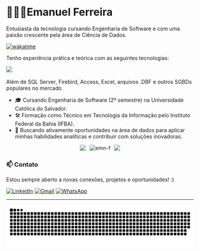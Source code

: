# 👨🏾‍💻Emanuel Ferreira 
Entusiasta da tecnologia cursando Engenharia de Software e com uma paixão crescente pela área de Ciência de Dados.

[![wakatime](https://wakatime.com/badge/user/3b5134d5-b349-4fef-a5ba-2b0ad185d1fa.svg)](https://wakatime.com/@3b5134d5-b349-4fef-a5ba-2b0ad185d1fa)

Tenho experiência prática e teórica com as seguintes tecnologias:
<p align="left">
  <a href="https://skillicons.dev">
    <img src="https://skillicons.dev/icons?i=java,php,cs,python,html,css,js,react,ts,figma,mysql,postgres" />
    </a>
</p>

<p>Além de SQL Server, Firebird, Access, Excel, arquivos .DBF e outros SGBDs populares no mercado.</p>

- 🎓 Cursando Engenharia de Software (2º semestre) na Universidade Católica do Salvador.
- 🛠️ Formação como Técnico em Tecnologia da Informação pelo Instituto Federal da Bahia (IFBA).
- 🎯 Buscando ativamente oportunidades na área de dados para aplicar minhas habilidades analíticas e contribuir com soluções inovadoras.

<div align="center" style="display: flex; flex-wrap: wrap; justify-content: center; gap: 10px;">
  <a>
    <img height="180em" src="https://github-readme-stats.vercel.app/api?username=emn-f&show_icons=true&theme=dark&include_all_commits=true&count_private=true"/>
  </a>
  <a>
    <img height="180em" src="https://github-readme-streak-stats.herokuapp.com/?user=emn-f&theme=dark" alt="emn-f" />
  </a>
  <a>
    <img height="180em" src="https://github-readme-stats.vercel.app/api/top-langs/?username=emn-f&layout=compact&langs_count=7&theme=dark"/>
  </a>
</div>


### 📫 Contato
Estou sempre aberto a novas conexões, projetos e oportunidades! :)

[![LinkedIn](https://img.shields.io/badge/LinkedIn-0077B5?style=for-the-badge&logo=linkedin&logoColor=white)](https://www.linkedin.com/in/emanuelferreira)
[![Gmail](https://img.shields.io/badge/Gmail-D14836?style=for-the-badge&logo=gmail&logoColor=white)](mailto:emnferreira.wk@gmail.com)
[![WhatsApp](https://img.shields.io/badge/WhatsApp-25D366?style=for-the-badge&logo=whatsapp&logoColor=white)](https://wa.me/5571992348839)


---
<div align="center">
  <img src="https://raw.githubusercontent.com/platane/platane/output/github-contribution-grid-snake.svg?user=emn-f" alt="Snake animation" />
</div>
